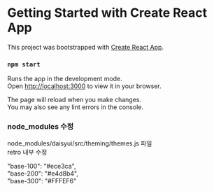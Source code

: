 # Getting Started with Create React App

This project was bootstrapped with [Create React App](https://github.com/facebook/create-react-app).

### `npm start`

Runs the app in the development mode.\
Open [http://localhost:3000](http://localhost:3000) to view it in your browser.

The page will reload when you make changes.\
You may also see any lint errors in the console.

### node_modules 수정

node_modules/daisyui/src/theming/themes.js 파일\
retro 내부 수정

"base-100": "#ece3ca",\
"base-200": "#e4d8b4",\
"base-300": "#FFFEF6"
